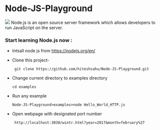 # Node-JS-Playground
<img src="Images/node_header.png" >
Node.js is an open source server framework which allows developers to run JavaScript on the server.

### Start learning Node.js now :
- Intsall node js from https://nodejs.org/en/
- Clone this project-

       git clone https://github.com/hiteshsahu/Node-JS-Playground.git
       
- Change current directory to examples directory
  
      cd examples
   
-  Run any example 

       Node-JS-Playground>examples>node Hello_World_HTTP.js
   
- Open webpage with designated port number

       http://localhost:3030/wintr.html?year=2017&month=february%27
   

